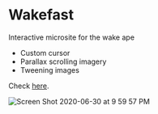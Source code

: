# Wakefast
Interactive microsite for the wake ape

- Custom cursor
- Parallax scrolling imagery
- Tweening images

Check [here](https://javpet.github.io/Wakefast/).

![Screen Shot 2020-06-30 at 9 59 57 PM](https://user-images.githubusercontent.com/9334646/86171486-1476d800-bb1d-11ea-9dc1-ca778e6df595.png)
